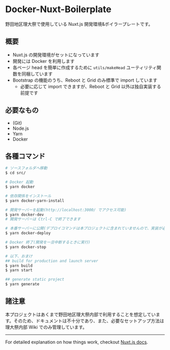 # Docker-Nuxt-Boilerplate

野田地区理大祭で使用している Nuxt.js 開発環境&ボイラープレートです。

## 概要
- Nuxt.js の開発環境がセットになっています
- 開発には Docker を利用します
- 各ページ head を簡単に作成するために `utils/makeHead` ユーティリティ関数を同梱しています
- Bootstrap の機能のうち、Reboot と Grid のみ標準で import しています
    - 必要に応じて import できますが、Reboot と Grid 以外は独自実装する前提です

## 必要なもの
- (Git)
- Node.js
- Yarn
- Docker

## 各種コマンド

``` bash
# ソースフォルダへ移動
$ cd src/

# Docker 起動
$ yarn docker

# 依存関係をインストール
$ yarn docker-yarn-install

# 開発サーバーを起動(http://localhost:3000/ でアクセス可能)
$ yarn docker-dev
# 開発サーバーは Ctrl-C で終了できます

# 本番サーバーに公開(デプロイコマンドは本プロジェクトに含まれていませんので、実装が必要です)
$ yarn docker-deploy

# Docker 終了(開発を一旦中断するときに実行)
$ yarn docker-stop

# 以下、おまけ
## build for production and launch server
$ yarn build
$ yarn start

## generate static project
$ yarn generate
```

## 諸注意
本プロジェクトはあくまで野田地区理大祭内部で利用することを想定しています。そのため、ドキュメントは不十分であり、また、必要なセットアップ方法は理大祭内部 Wiki でのみ管理しています。

-----

For detailed explanation on how things work, checkout [Nuxt.js docs](https://nuxtjs.org).
